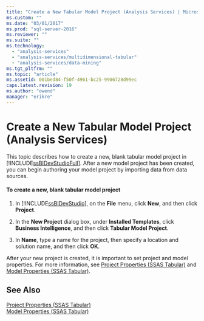 ```yaml
---
title: "Create a New Tabular Model Project (Analysis Services) | Microsoft Docs"
ms.custom: ""
ms.date: "03/01/2017"
ms.prod: "sql-server-2016"
ms.reviewer: ""
ms.suite: ""
ms.technology: 
  - "analysis-services"
  - "analysis-services/multidimensional-tabular"
  - "analysis-services/data-mining"
ms.tgt_pltfrm: ""
ms.topic: "article"
ms.assetid: 001bed84-f50f-4961-bc25-9906728d99ec
caps.latest.revision: 19
ms.author: "owend"
manager: "erikre"
---
```

# Create a New Tabular Model Project (Analysis Services)
  This topic describes how to create a new, blank tabular model project in [!INCLUDE[ssBIDevStudioFull](../../a9notintoc/includes/ssbidevstudiofull-md.md)]. After a new model project has been created, you can begin authoring your model project by importing data from data sources.  
  
#### To create a new, blank tabular model project  
  
1.  In [!INCLUDE[ssBIDevStudio](../../a9notintoc/includes/ssbidevstudio-md.md)], on the **File** menu, click **New**, and then click **Project**.  
  
2.  In the **New Project** dialog box, under **Installed Templates**, click **Business Intelligence**, and then click **Tabular Model Project**.  
  
3.  In **Name**, type a name for the project, then specify a location and solution name, and then click **OK**.  
  
 After your new project is created, it is important to set project and model properties. For more information, see [Project Properties &#40;SSAS Tabular&#41;](../../analysis-services/tabular-models/project-properties-ssas-tabular.md) and [Model Properties &#40;SSAS Tabular&#41;](../../analysis-services/tabular-models/model-properties-ssas-tabular.md).  
  
## See Also  
 [Project Properties &#40;SSAS Tabular&#41;](../../analysis-services/tabular-models/project-properties-ssas-tabular.md)   
 [Model Properties &#40;SSAS Tabular&#41;](../../analysis-services/tabular-models/model-properties-ssas-tabular.md)  
  
  